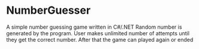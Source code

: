 # NumberGuesser
A simple number guessing game written in C#/.NET
Random number is generated by the program. User makes unlimited number of attempts until they get the correct number. After that the game can played again or ended

